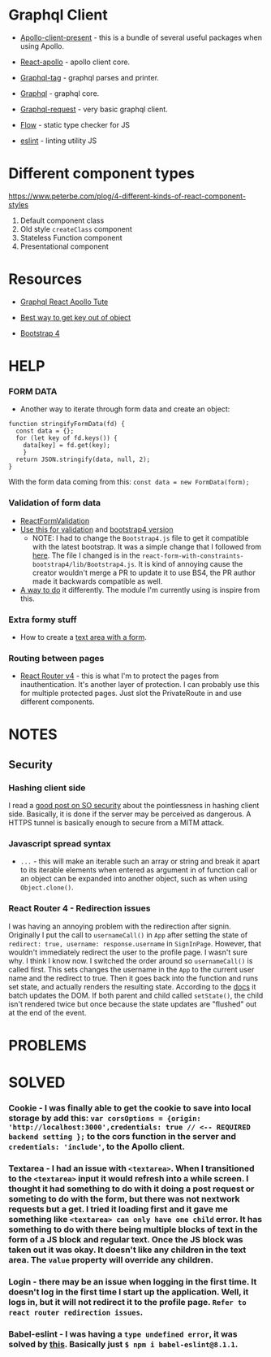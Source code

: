 # Graphql Client

- [Apollo-client-present](https://www.npmjs.com/package/apollo-client-preset) - this is a bundle of several useful packages when using Apollo.
- [React-apollo](https://www.npmjs.com/package/react-apollo) - apollo client core.
- [Graphql-tag](https://www.npmjs.com/package/graphql-tag) - graphql parses and printer.
- [Graphql](https://www.npmjs.com/package/graphql) - graphql core.

- [Graphql-request](https://github.com/graphcool/graphql-request) - very basic graphql client.

- [Flow](https://flow.org/en/docs/config/) - static type checker for JS
- [eslint](https://eslint.org/) - linting utility JS

# Different component types

https://www.peterbe.com/plog/4-different-kinds-of-react-component-styles

1) Default component class
2) Old style `createClass` component
3) Stateless Function component
4) Presentational component

# Resources

- [Graphql React Apollo Tute](https://www.howtographql.com/react-apollo/0-introduction/)

- [Best way to get key out of object](https://stackoverflow.com/questions/6268679/best-way-to-get-the-key-of-a-key-value-javascript-object)

- [Bootstrap 4](https://getbootstrap.com/docs/4.0/getting-started/introduction/)

# HELP


### FORM DATA
- Another way to iterate through form data and create an object:
```
function stringifyFormData(fd) {
  const data = {};
  for (let key of fd.keys()) {
    data[key] = fd.get(key);
    }
  return JSON.stringify(data, null, 2);
}
```
With the form data coming from this: `const data = new FormData(form);`

### Validation of form data

- [ReactFormValidation](https://moduscreate.com/blog/reactjs-form-validation-approaches/)
- [Use this for validation](https://github.com/tkrotoff/react-form-with-constraints) and [bootstrap4 version]()
  - NOTE: I had to change the `Bootstrap4.js` file to get it compatible with the latest bootstrap. It was a simple change that I followed from [here](https://github.com/tkrotoff/react-form-with-constraints/pull/18/commits/d191f8bfbd0420128d8c81edc700e5620a604598). The file I changed is in the `react-form-with-constraints-bootstrap4/lib/Bootstrap4.js`. It is kind of annoying cause the creator wouldn't merge a PR to update it to use BS4, the PR author made it backwards compatible as well.
- [A way to do](https://learnetto.com/blog/how-to-do-simple-form-validation-in-reactjs) it differently. The module I'm currently using is inspire from this.

### Extra formy stuff

- How to create a [text area with a form](https://stackoverflow.com/questions/18432376/what-does-for-attribute-do-in-html-label-tag#18432439).

### Routing between pages

- [React Router v4](https://reacttraining.com/react-router/web/example/auth-workflow) - this is what I'm to protect the pages from inauthentication. It's another layer of protection. I can probably use this for multiple protected pages. Just slot the PrivateRoute in and use different components.

# NOTES

## Security

### Hashing client side

I read a [good post on SO security](https://security.stackexchange.com/questions/8596/https-security-should-password-be-hashed-server-side-or-client-side) about the pointlessness in hashing client side. Basically, it is done if the server may be perceived as dangerous. A HTTPS tunnel is basically enough to secure from a MITM attack.

### Javascript spread syntax

- `...` - this will make an iterable such an array or string and break it apart to its iterable elements when entered as argument in of function call or an object can be expanded into another object, such as when using `Object.clone()`.

### React Router 4 - Redirection issues

I was having an annoying problem with the redirection after signin. Originally I put the call to `usernameCall()` in `App` after setting the state of `redirect: true, username: response.username` in `SignInPage`. However, that wouldn't immediately redirect the user to the profile page. I wasn't sure why. I think I know now. I switched the order around so `usernameCall()` is called first. This sets changes the username in the `App` to the current user name and the redirect to true. Then it goes back into the function and runs set state, and actually renders the resulting state. According to the [docs](https://reactjs.org/docs/faq-state.html#what-does-setstate-do) it batch updates the DOM. If both parent and child called `setState()`, the child isn't rendered twice but once because the state updates are "flushed" out at the end of the event.

# PROBLEMS


# SOLVED

### Cookie - I was finally able to get the cookie to save into local storage by add this: `var corsOptions = {origin: 'http://localhost:3000',credentials: true // <-- REQUIRED backend setting };` to the cors function in the server and `credentials: 'include'`, to the Apollo client.

### Textarea - I had an issue with `<textarea>`. When I transitioned to the `<textarea>` input it would refresh into a while screen. I thought it had something to do with it doing a post request or someting to do with the form, but there was not nextwork requests but a get. I tried it loading first and it gave me something like `<textarea> can only have one child` error. It has something to do with there being multiple blocks of text in the form of a JS block and regular text. Once the JS block was taken out it was okay. It doesn't like any children in the text area. The `value` property will override any children.

### Login - there may be an issue when logging in the first time. It doesn't log in the first time I start up the application. Well, it logs in, but it will not redirect it to the profile page. `Refer to react router redirection issues`.

### Babel-eslint - I was having a `type undefined error`, it  was solved by [this](https://github.com/eslint/eslint/issues/9767). Basically just `$ npm i babel-eslint@8.1.1`.
